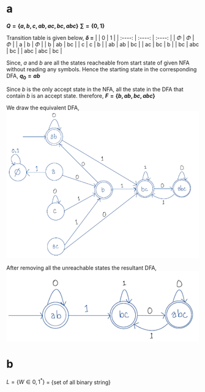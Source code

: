 <!-- $1+0+\epsilon+(1+0+\epsilon)(1+0)^*(1+0+\epsilon)$
($+0)(1+0($+0)+(0+1)0*1)*
![NFA](../../img/Assignment/A3/q2_nfa.png) -->
# a
**$Q = \{a, b, c, ab, ac, bc, abc\}$**
**$\sum = \{0, 1\}$**
<!-- | name  | States | 0          | 1         |
| ----- | ------ | ---------- | --------- |
| $q_0$ | $\Phi$ | $\Phi$     | $\Phi$    |
| $q_1$ | a      | b, $q_2$   | $\Phi$    |
| $q_2$ | b      | ab, $q_4$  | bc, $q_6$ |
| $q_3$ | c      | c, $q_3$   | b, $q_2$  |
| $q_4$ | ab     | ab, $q_4$  | bc, $q_6$ |
| $q_5$ | ac     | bc, $q_6$  | b, $q_2$  |
| $q_6$ | bc     | abc, $q_7$ | bc, $q_6$ |
| $q_7$ | abc    | abc, $q_7$ | bc, $q_6$ | -->
Transition table is given below,
**$\delta$ =**
 |        |   0    |   1    |
 | :----: | :----: | :----: |
 | $\Phi$ | $\Phi$ | $\Phi$ |
 |   a    |   b    | $\Phi$ |
 |   b    |   ab   |   bc   |
 |   c    |   c    |   b    |
 |   ab   |   ab   |   bc   |
 |   ac   |   bc   |   b    |
 |   bc   |  abc   |   bc   |
 |  abc   |  abc   |   bc   |

Since, $a$ and $b$ are all the states reacheable from start state of given NFA without reading any symbols.
Hence the starting state in the corresponding DFA, **$q_0 = ab$**

Since $b$ is the only accept state in the NFA, all the state in the DFA that contain $b$ is an accept state.
therefore, **$F = \{b, ab, bc, abc\}$**

We draw the equivalent DFA, 
![DFA](../../img/Assignment/A3/q3_01.png)

After removing all the unreachable states the resultant DFA,
![DFA](../../img/Assignment/A3/q3_03.png)


# b

$L = \{W \in {0, 1}^*\}$ = {set of all binary string}

